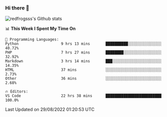 ### Hi there 👋

<img src="https://github-readme-stats.vercel.app/api?username=redfrogsss&show_icons=true" alt="redfrogsss's Github stats"></img>

<!--START_SECTION:waka-->
📊 **This Week I Spent My Time On** 

```text
💬 Programming Languages: 
Python                   9 hrs 13 mins       ██████████░░░░░░░░░░░░░░░   40.72% 
PHP                      7 hrs 27 mins       ████████░░░░░░░░░░░░░░░░░   32.92% 
Markdown                 3 hrs 14 mins       ███░░░░░░░░░░░░░░░░░░░░░░   14.35% 
HTML                     37 mins             ░░░░░░░░░░░░░░░░░░░░░░░░░   2.73% 
Other                    36 mins             ░░░░░░░░░░░░░░░░░░░░░░░░░   2.68%

🔥 Editors: 
VS Code                  22 hrs 38 mins      █████████████████████████   100.0%

```


 Last Updated on 29/08/2022 01:20:53 UTC
<!--END_SECTION:waka-->